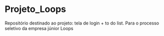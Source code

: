 # Projeto_Loops
Repositório destinado ao projeto: tela de login + to do list. Para o processo seletivo da empresa júnior Loops
